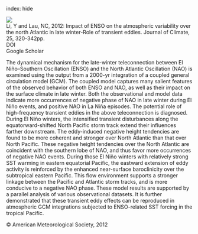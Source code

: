 index: hide

<div class="Citation">
    <div class="Citation-thumb CitationThumb-linked"  data-href="https://doi.org/10.1175/jcli-d-11-00037.1">
      <img src="https://static.claimspace.cloud/climate-study-static/refs/thumbs/14/Li_and_Lau_2012-thumb.png" />
    </div>

  <div class="Citation-body">
    <div class="Citation-text">Li, Y and Lau, NC, 2012: Impact of ENSO on the atmospheric variability over the north Atlantic in late winter-Role of transient eddies. <span class="Article-journal">Journal of Climate, </span><span class="Article-volume">25, </span>320-342pp.</div>
    <div class="Citation-links">
      <div class="CitationLink" data-href="https://doi.org/10.1175/jcli-d-11-00037.1">
        <div class="CitationLink-icon CitationLink-Doi"></div>
        <div class="CitationLink-text">DOI</div>
      </div>
      <div class="CitationLink" data-href="https://scholar.google.com/scholar?q=10.1175/jcli-d-11-00037.1">
        <div class="CitationLink-icon CitationLink-Scholar"></div>
        <div class="CitationLink-text">Google Scholar</div>
      </div>
    </div>
  </div>
</div>

The dynamical mechanism for the late-winter teleconnection between El Niño–Southern Oscillation (ENSO) and the North Atlantic Oscillation (NAO) is examined using the output from a 2000-yr integration of a coupled general circulation model (GCM). The coupled model captures many salient features of the observed behavior of both ENSO and NAO, as well as their impact on the surface climate in late winter. Both the observational and model data indicate more occurrences of negative phase of NAO in late winter during El Niño events, and positive NAO in La Niña episodes. The potential role of high-frequency transient eddies in the above teleconnection is diagnosed. During El Niño winters, the intensified transient disturbances along the equatorward-shifted North Pacific storm track extend their influences farther downstream. The eddy-induced negative height tendencies are found to be more coherent and stronger over North Atlantic than that over North Pacific. These negative height tendencies over the North Atlantic are coincident with the southern lobe of NAO, and thus favor more occurrences of negative NAO events. During those El Niño winters with relatively strong SST warming in eastern equatorial Pacific, the eastward extension of eddy activity is reinforced by the enhanced near-surface baroclinicity over the subtropical eastern Pacific. This flow environment supports a stronger linkage between the Pacific and Atlantic storm tracks, and is more conducive to a negative NAO phase. These model results are supported by a parallel analysis of various observational datasets. It is further demonstrated that these transient eddy effects can be reproduced in atmospheric GCM integrations subjected to ENSO-related SST forcing in the tropical Pacific.

<div class="Citation-copy">
&copy; American Meteorological Society, 2012
</div>